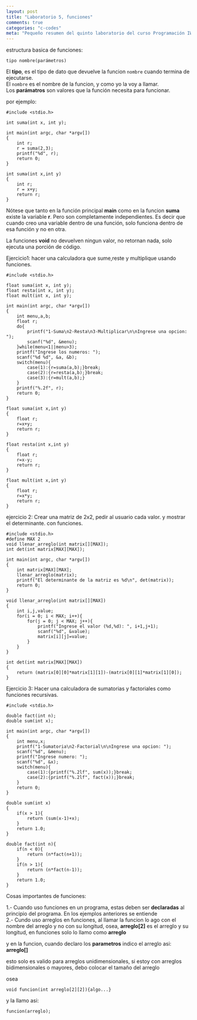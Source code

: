 ```yaml
---
layout: post
title: "Laboratorio 5, funciones"
comments: true
categories: "c-codes"
meta: "Pequeño resumen del quinto laboratorio del curso Programación IWI101 2010.2 @ UTFSM CSJ"
---
```


estructura basica de funciones:

`tipo nombre(parámetros)`

El **tipo**, es el tipo de dato que devuelve la funcion `nombre` cuando termina de ejecutarse.  
El `nombre` es el nombre de la funcion, y como yo la voy a llamar.  
Los **parámatros** son valores que la función necesita para funcionar.

por ejemplo:

<pre><code class="language-c">#include &lt;stdio.h>

int suma(int x, int y);

int main(int argc, char *argv[])
{
    int r;
    r = suma(2,3);
    printf("%d", r);
    return 0;
}

int suma(int x,int y)
{
    int r;
    r = x+y;
    return r;
}
</code></pre>


Nótese que tanto en la función principal **main** como en la funcion **suma** existe la variable **r**. Pero son completamente independientes. Es decir que cuando creo una variable dentro de una función, solo funciona dentro de esa función y no en otra.

La funciones **void** no devuelven ningun valor, no retornan nada, solo ejecuta una porción de código.

Ejercicio1: hacer una calculadora que sume,reste y multiplique usando funciones.

<pre><code class="language-c">#include &lt;stdio.h>

float suma(int x, int y);
float resta(int x, int y);
float mult(int x, int y);

int main(int argc, char *argv[])
{
    int menu,a,b;
    float r;
    do{
        printf("1-Suma\n2-Resta\n3-Multiplicar\n\nIngrese una opcion: ");
        scanf("%d", &menu);
    }while(menu<1||menu>3);
    printf("Ingrese los numeros: ");
    scanf("%d %d", &a, &b);
    switch(menu){
        case(1):{r=suma(a,b);}break;
        case(2):{r=resta(a,b);}break;
        case(3):{r=mult(a,b);}
    }
    printf("%.2f", r);
    return 0;
}

float suma(int x,int y)
{
    float r;
    r=x+y;
    return r;
}

float resta(int x,int y)
{
    float r;
    r=x-y;
    return r;
}

float mult(int x,int y)
{
    float r;
    r=x*y;
    return r;
}
</code></pre>


ejercicio 2: Crear una matriz de 2x2, pedir al usuario cada valor. y mostrar el determinante. con funciones.

<pre><code class="language-c">#include &lt;stdio.h>
#define MAX 2
void llenar_arreglo(int matrix[][MAX]);
int det(int matrix[MAX][MAX]);

int main(int argc, char *argv[])
{
    int matrix[MAX][MAX];
    llenar_arreglo(matrix);
    printf("El determinante de la matriz es %d\n", det(matrix));
    return 0;
}

void llenar_arreglo(int matrix[][MAX])
{
    int i,j,value;
    for(i = 0; i &lt; MAX; i++){
        for(j = 0; j &lt; MAX; j++){
            printf("Ingrese el valor (%d,%d): ", i+1,j+1);
            scanf("%d", &value);
            matrix[i][j]=value;
        }
    }
}

int det(int matrix[MAX][MAX])
{
    return (matrix[0][0]*matrix[1][1])-(matrix[0][1]*matrix[1][0]);
}
</code></pre>

Ejercicio 3: Hacer una calculadora de sumatorias y factoriales como funciones recursivas.

<pre><code class="language-c">#include &lt;stdio.h>

double fact(int n);
double sum(int x);

int main(int argc, char *argv[])
{
    int menu,x;
    printf("1-Sumatoria\n2-Factorial\n\nIngrese una opcion: ");
    scanf("%d", &menu);
    printf("Ingrese numero: ");
    scanf("%d", &x);
    switch(menu){
        case(1):{printf("%.2lf", sum(x));}break;
        case(2):{printf("%.2lf", fact(x));}break;
    }
    return 0;
}

double sum(int x)
{
    if(x > 1){
        return (sum(x-1)+x);
    }
    return 1.0;
}

double fact(int n){
    if(n &lt; 0){
        return (n*fact(n+1));
    }
    if(n > 1){
        return (n*fact(n-1));
    }
    return 1.0;
}
</code></pre>

Cosas importantes de funciones:

1.- Cuando uso funciones en un programa, estas deben ser **declaradas** al principio del programa. En los ejemplos anteriores se entiende<br>
2.- Cundo uso arreglos en funciones, al llamar la funcion lo ago con el nombre del arreglo y no con su longitud, osea, **arreglo[2]** es el arreglo y su longitud, en funciones solo lo llamo como **arreglo**

y en la funcion, cuando declaro los **parametros** indico el arreglo asi: **arreglo[]**

esto solo es valido para arreglos unidimensionales, si estoy con arreglos bidimensionales o mayores, debo colocar el tamaño del arreglo

osea

`void funcion(int arreglo[2][2]){algo...}`

y la llamo asi:

`funcion(arreglo);`

